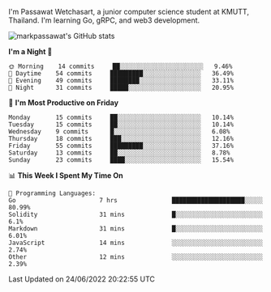 
I'm Passawat Wetchasart, a junior computer science student at KMUTT, Thailand. I'm learning Go, gRPC, and web3 development.


![markpassawat's GitHub stats](https://github-readme-stats.vercel.app/api?username=markpassawat&show_icons=true&theme=radical)

<!--START_SECTION:waka-->
**I'm a Night 🦉** 

```text
🌞 Morning    14 commits     ██░░░░░░░░░░░░░░░░░░░░░░░   9.46% 
🌆 Daytime    54 commits     █████████░░░░░░░░░░░░░░░░   36.49% 
🌃 Evening    49 commits     ████████░░░░░░░░░░░░░░░░░   33.11% 
🌙 Night      31 commits     █████░░░░░░░░░░░░░░░░░░░░   20.95%

```
📅 **I'm Most Productive on Friday** 

```text
Monday       15 commits     ██░░░░░░░░░░░░░░░░░░░░░░░   10.14% 
Tuesday      15 commits     ██░░░░░░░░░░░░░░░░░░░░░░░   10.14% 
Wednesday    9 commits      █░░░░░░░░░░░░░░░░░░░░░░░░   6.08% 
Thursday     18 commits     ███░░░░░░░░░░░░░░░░░░░░░░   12.16% 
Friday       55 commits     █████████░░░░░░░░░░░░░░░░   37.16% 
Saturday     13 commits     ██░░░░░░░░░░░░░░░░░░░░░░░   8.78% 
Sunday       23 commits     ████░░░░░░░░░░░░░░░░░░░░░   15.54%

```


📊 **This Week I Spent My Time On** 

```text
💬 Programming Languages: 
Go                       7 hrs               ████████████████████░░░░░   80.99% 
Solidity                 31 mins             █░░░░░░░░░░░░░░░░░░░░░░░░   6.1% 
Markdown                 31 mins             █░░░░░░░░░░░░░░░░░░░░░░░░   6.01% 
JavaScript               14 mins             ░░░░░░░░░░░░░░░░░░░░░░░░░   2.74% 
Other                    12 mins             ░░░░░░░░░░░░░░░░░░░░░░░░░   2.39%

```


 Last Updated on 24/06/2022 20:22:55 UTC
<!--END_SECTION:waka-->

<!--
**markpassawat/markpassawat** is a ✨ _special_ ✨ repository because its `README.md` (this file) appears on your GitHub profile.

Here are some ideas to get you started:

- 🔭 I’m currently working on ...
- 🌱 I’m currently learning ...
- 👯 I’m looking to collaborate on ...
- 🤔 I’m looking for help with ...
- 💬 Ask me about ...
- 📫 How to reach me: ...
- 😄 Pronouns: He/Him
- ⚡ Fun fact: ...
-->
